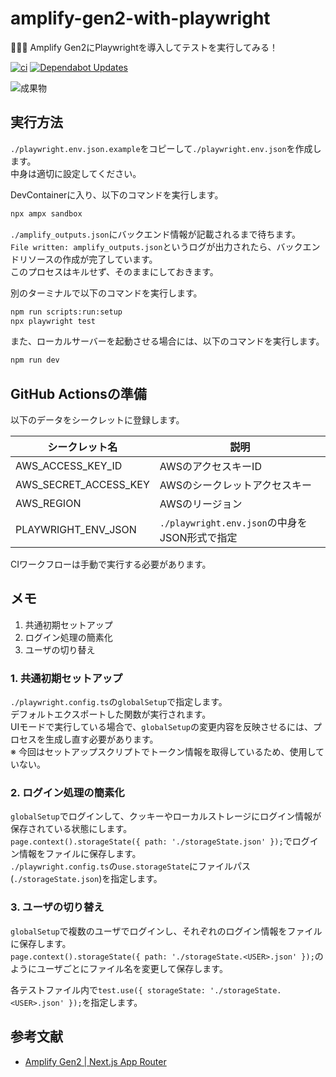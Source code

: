# amplify-gen2-with-playwright

🚿🚿🚿 Amplify Gen2にPlaywrightを導入してテストを実行してみる！  

[![ci](https://github.com/osawa-koki/amplify-gen2-with-playwright/actions/workflows/ci.yml/badge.svg)](https://github.com/osawa-koki/amplify-gen2-with-playwright/actions/workflows/ci.yml)
[![Dependabot Updates](https://github.com/osawa-koki/amplify-gen2-with-playwright/actions/workflows/dependabot/dependabot-updates/badge.svg)](https://github.com/osawa-koki/amplify-gen2-with-playwright/actions/workflows/dependabot/dependabot-updates)

![成果物](./fruit.gif)  

## 実行方法

`./playwright.env.json.example`をコピーして`./playwright.env.json`を作成します。  
中身は適切に設定してください。  

DevContainerに入り、以下のコマンドを実行します。  

```bash
npx ampx sandbox
```

`./amplify_outputs.json`にバックエンド情報が記載されるまで待ちます。  
`File written: amplify_outputs.json`というログが出力されたら、バックエンドリソースの作成が完了しています。  
このプロセスはキルせず、そのままにしておきます。  

別のターミナルで以下のコマンドを実行します。  

```bash
npm run scripts:run:setup
npx playwright test
```

また、ローカルサーバーを起動させる場合には、以下のコマンドを実行します。  

```bash
npm run dev
```

## GitHub Actionsの準備

以下のデータをシークレットに登録します。  

| シークレット名 | 説明 |
| --- | --- |
| AWS_ACCESS_KEY_ID | AWSのアクセスキーID |
| AWS_SECRET_ACCESS_KEY | AWSのシークレットアクセスキー |
| AWS_REGION | AWSのリージョン |
| PLAYWRIGHT_ENV_JSON | `./playwright.env.json`の中身をJSON形式で指定 |

CIワークフローは手動で実行する必要があります。  

## メモ

1. 共通初期セットアップ
2. ログイン処理の簡素化
3. ユーザの切り替え

### 1. 共通初期セットアップ

`./playwright.config.ts`の`globalSetup`で指定します。  
デフォルトエクスポートした関数が実行されます。  
UIモードで実行している場合で、`globalSetup`の変更内容を反映させるには、プロセスを生成し直す必要があります。  
※ 今回はセットアップスクリプトでトークン情報を取得しているため、使用していない。  

### 2. ログイン処理の簡素化

`globalSetup`でログインして、クッキーやローカルストレージにログイン情報が保存されている状態にします。  
`page.context().storageState({ path: './storageState.json' });`でログイン情報をファイルに保存します。  
`./playwright.config.ts`の`use.storageState`にファイルパス(`./storageState.json`)を指定します。  

### 3. ユーザの切り替え

`globalSetup`で複数のユーザでログインし、それぞれのログイン情報をファイルに保存します。  
`page.context().storageState({ path: './storageState.<USER>.json' });`のようにユーザごとにファイル名を変更して保存します。  

各テストファイル内で`test.use({ storageState: './storageState.<USER>.json' });`を指定します。  

## 参考文献

- [Amplify Gen2 | Next.js App Router](https://docs.amplify.aws/nextjs/start/quickstart/nextjs-app-router-client-components/)

